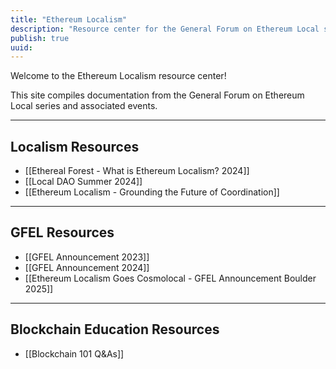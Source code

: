 ```yaml
---
title: "Ethereum Localism"
description: "Resource center for the General Forum on Ethereum Local series"
publish: true
uuid:
---
```


Welcome to the Ethereum Localism resource center!

This site compiles documentation from the General Forum on Ethereum Local series and associated events.

---

## Localism Resources

- [[Ethereal Forest - What is Ethereum Localism? 2024]]
- [[Local DAO Summer 2024]]
- [[Ethereum Localism - Grounding the Future of Coordination]]

---

## GFEL Resources

- [[GFEL Announcement 2023]]
- [[GFEL Announcement 2024]]
- [[Ethereum Localism Goes Cosmolocal - GFEL Announcement Boulder 2025]]

---

## Blockchain Education Resources

- [[Blockchain 101 Q&As]]

